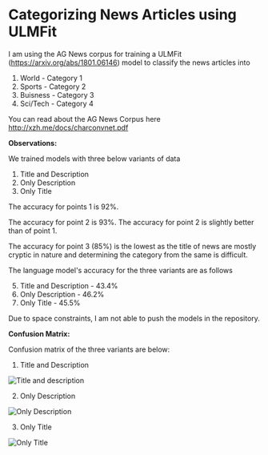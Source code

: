 # Categorizing News Articles using ULMFit
I am using the AG News corpus for training a ULMFit (https://arxiv.org/abs/1801.06146) model to classify the news articles into
1. World - Category 1
2. Sports - Category 2
3. Buisness - Category 3
4. Sci/Tech - Category 4

You can read about the AG News Corpus here http://xzh.me/docs/charconvnet.pdf



**Observations:**

We trained models with three below variants of data
1. Title and Description
2. Only Description
3. Only Title
 
The accuracy for points 1 is 92%. 

The accuracy for point 2 is 93%. The accuracy for point 2 is slightly better than of point 1.

The accuracy for point 3 (85%) is the lowest as the title of news are mostly cryptic in nature and determining the category from the same is difficult.

The language model's accuracy for the three variants are as follows

5. Title and Description - 43.4%
6. Only Description - 46.2%
7. Only Title - 45.5%

Due to space constraints, I am not able to push the models in the repository.



**Confusion Matrix:**

Confusion matrix of the three variants are below:

1. Title and Description

![Title and description](https://github.com/anubhavmaity/Ag-News-Category-Classifier/blob/master/confusion_matrix/cm_1.png)

2. Only Description

![Only Description](https://github.com/anubhavmaity/Ag-News-Category-Classifier/blob/master/confusion_matrix/cm_2.png)

3. Only Title
 
![Only Title](https://github.com/anubhavmaity/Ag-News-Category-Classifier/blob/master/confusion_matrix/cm_3.png)
